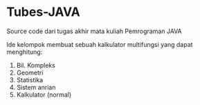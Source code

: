 # Tubes-JAVA
Source code dari tugas akhir mata kuliah Pemrograman JAVA

Ide kelompok membuat sebuah kalkulator multifungsi yang dapat menghitung:
1. Bil. Kompleks
2. Geometri
3. Statistika
4. Sistem anrian
5. Kalkulator (normal)
